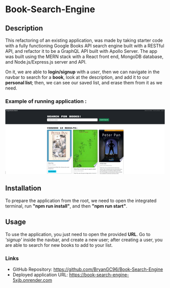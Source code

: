 # Book-Search-Engine

## Description 
This refactoring of an existing application, was made by taking starter code with a fully functioning Google Books API search engine built with a RESTful API, and refactor it to be a GraphQL API built with Apollo Server. The app was built using the MERN stack with a React front end, MongoDB database, and Node.js/Express.js server and API.

On it, we are able to **login/signup** with a *user*, then we can navigate in the navbar to search for a **book**, look at the description, and add it to our **personal list**; then, we can see our saved list, and erase them from it as we need.

### Example of running application :
![Image of how the app should look like while running](/Assets/searchBooksTestImage.png)

## Installation
To prepare the application from the root, we need to open the integrated terminal, run **"npm run install"**, and then **"npm run start"**.

## Usage
To use the application, you just need to open the provided **URL**. Go to *'signup'* inside the navbar, and create a new user; after creating a user, you are able to search for new books to add to your list.

###  Links
- GitHub Repository: https://github.com/BryanGC96/Book-Search-Engine
- Deployed application URL: https://book-search-engine-5xjb.onrender.com

